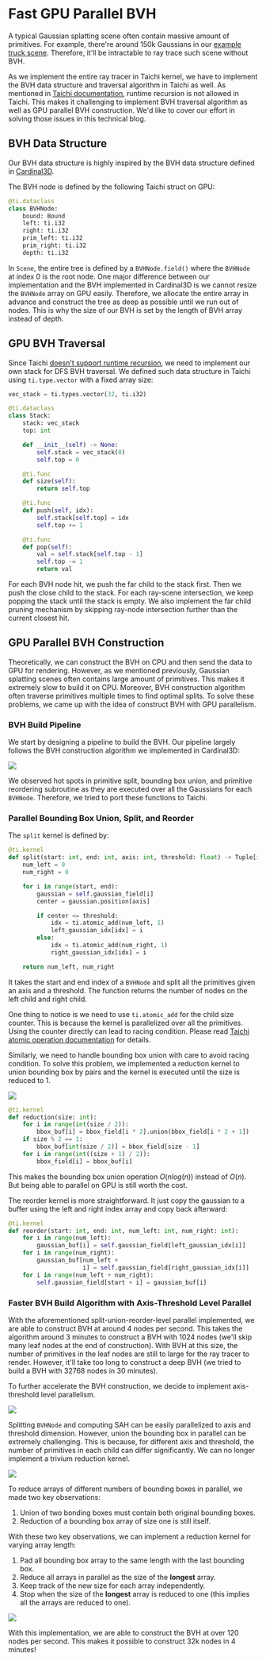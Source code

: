 # Fast GPU Parallel BVH

A typical Gaussian splatting scene often contain massive amount of primitives. For example, there're around 150k Gaussians in our [example truck scene](https://drive.google.com/file/d/1XQOHf5zoXdRhN2uDn_qje5Fv47w8xvWf/view?usp=share_link). Therefore, it'll be intractable to ray trace such scene without BVH.

As we implement the entire ray tracer in Taichi kernel, we have to implement the BVH data structure and traversal algorithm in Taichi as well. As mentioned in [Taichi documentation](https://docs.taichi-lang.org/docs/kernel_function), runtime recursion is not allowed in Taichi. This makes it challenging to implement BVH traversal algorithm as well as GPU parallel BVH construction. We'd like to cover our effort in solving those issues in this technical blog.

## BVH Data Structure

Our BVH data structure is highly inspired by the BVH data structure defined in [Cardinal3D](https://stanford-cs248.github.io/Cardinal3D/pathtracer/bounding_volume_hierarchy).

The BVH node is defined by the following Taichi struct on GPU:

```python
@ti.dataclass
class BVHNode:
    bound: Bound
    left: ti.i32
    right: ti.i32
    prim_left: ti.i32
    prim_right: ti.i32
    depth: ti.i32
```

In `Scene`, the entire tree is defined by a `BVHNode.field()` where the `BVHNode` at index 0 is the root node. One major difference between our implementation and the BVH implemented in Cardinal3D is we cannot resize the `BVHNode` array on GPU easily. Therefore, we allocate the entire array in advance and construct the tree as deep as possible until we run out of nodes. This is why the size of our BVH is set by the length of BVH array instead of depth.

## GPU BVH Traversal

Since Taichi [doesn't support runtime recursion](https://docs.taichi-lang.org/docs/kernel_function), we need to implement our own stack for DFS BVH traversal. We defined such data structure in Taichi using `ti.type.vector` with a fixed array size:

```python
vec_stack = ti.types.vector(32, ti.i32)

@ti.dataclass
class Stack:
    stack: vec_stack
    top: int

    def __init__(self) -> None:
        self.stack = vec_stack(0)
        self.top = 0

    @ti.func
    def size(self):
        return self.top

    @ti.func
    def push(self, idx):
        self.stack[self.top] = idx
        self.top += 1

    @ti.func
    def pop(self):
        val = self.stack[self.top - 1]
        self.top -= 1
        return val
```

For each BVH node hit, we push the far child to the stack first. Then we push the close child to the stack. For each ray-scene intersection, we keep popping the stack until the stack is empty. We also implement the far child pruning mechanism by skipping ray-node intersection further than the current closest hit.

## GPU Parallel BVH Construction

Theoretically, we can construct the BVH on CPU and then send the data to GPU for rendering. However, as we mentioned previously, Gaussian splatting scenes often contains large amount of primitives. This makes it extremely slow to build it on CPU. Moreover, BVH construction algorithm often traverse primitives multiple times to find optimal splits. To solve these problems, we came up with the idea of construct BVH with GPU parallelism.

### BVH Build Pipeline

We start by designing a pipeline to build the BVH. Our pipeline largely follows the BVH construction algorithm we implemented in Cardinal3D:

![](/_static/image/2025-03-16-19-33-00.png)

We observed hot spots in primitive split, bounding box union, and primitive reordering subroutine as they are executed over all the Gaussians for each `BVHNode`. Therefore, we tried to port these functions to Taichi.

### Parallel Bounding Box Union, Split, and Reorder

The `split` kernel is defined by:

```python
@ti.kernel
def split(start: int, end: int, axis: int, threshold: float) -> Tuple[int, int]:
    num_left = 0
    num_right = 0

    for i in range(start, end):
        gaussian = self.gaussian_field[i]
        center = gaussian.position[axis]

        if center <= threshold:
            idx = ti.atomic_add(num_left, 1)
            left_gaussian_idx[idx] = i
        else:
            idx = ti.atomic_add(num_right, 1)
            right_gaussian_idx[idx] = i

    return num_left, num_right
```

It takes the start and end index of a `BVHNode` and split all the primitives given an axis and a threshold. The function returns the number of nodes on the left child and right child.

One thing to notice is we need to use `ti.atomic_add` for the child size counter. This is because the kernel is parallelized over all the primitives. Using the counter directly can lead to racing condition. Please read [Taichi atomic operation documentation](https://docs.taichi-lang.org/docs/operator#supported-atomic-operations) for details.

Similarly, we need to handle bounding box union with care to avoid racing condition. To solve this problem, we implemented a reduction kernel to union bounding box by pairs and the kernel is executed until the size is reduced to 1.

![](/_static/image/2025-03-16-19-57-43.png)

```python
@ti.kernel
def reduction(size: int):
    for i in range(int(size / 2)):
        bbox_buf[i] = bbox_field[i * 2].union(bbox_field[i * 2 + 1])
    if size % 2 == 1:
        bbox_buf[int(size / 2)] = bbox_field[size - 1]
    for i in range(int((size + 1) / 2)):
        bbox_field[i] = bbox_buf[i]
```

This makes the bounding box union operation $O(n log(n))$ instead of $O(n)$. But being able to parallel on GPU is still worth the cost.

The reorder kernel is more straightforward. It just copy the gaussian to a buffer using the left and right index array and copy back afterward:

```python
@ti.kernel
def reorder(start: int, end: int, num_left: int, num_right: int):
    for i in range(num_left):
        gaussian_buf[i] = self.gaussian_field[left_gaussian_idx[i]]
    for i in range(num_right):
        gaussian_buf[num_left +
                     i] = self.gaussian_field[right_gaussian_idx[i]]
    for i in range(num_left + num_right):
        self.gaussian_field[start + i] = gaussian_buf[i]
```

### Faster BVH Build Algorithm with Axis-Threshold Level Parallel

With the aforementioned split-union-reorder-level parallel implemented, we are able to construct BVH at around 4 nodes per second. This takes the algorithm around 3 minutes to construct a BVH with 1024 nodes (we'll skip many leaf nodes at the end of construction). With BVH at this size, the number of primitives in the leaf nodes are still to large for the ray tracer to render. However, it'll take too long to construct a deep BVH (we tried to build a BVH with 32768 nodes in 30 minutes).

To further accelerate the BVH construction, we decide to implement axis-threshold level parallelism.

![](/_static/image/2025-03-16-20-10-26.png)

Splitting `BVHNode` and computing SAH can be easily parallelized to axis and threshold dimension. However, union the bounding box in parallel can be extremely challenging. This is because, for different axis and threshold, the number of primitives in each child can differ significantly. We can no longer implement a trivium reduction kernel.

![](/_static/image/2025-03-16-20-17-46.png)

To reduce arrays of different numbers of bounding boxes in parallel, we made two key observations:

1. Union of two bonding boxes must contain both original bounding boxes.
2. Reduction of a bounding box array of size one is still itself.

With these two key observations, we can implement a reduction kernel for varying array length:

1. Pad all bounding box array to the same length with the last bounding box.
2. Reduce all arrays in parallel as the size of the **longest** array.
3. Keep track of the new size for each array independently.
4. Stop when the size of the **longest** array is reduced to one (this implies all the arrays are reduced to one).

![](/_static/image/2025-03-16-20-24-34.png)

With this implementation, we are able to construct the BVH at over 120 nodes per second. This makes it possible to construct 32k nodes in 4 minutes!
